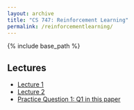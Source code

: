 ```yaml
---
layout: archive
title: "CS 747: Reinforcement Learning"
permalink: /reinforcementlearning/
---
```

{% include base_path %}

## Lectures

- [Lecture 1](https://www.youtube.com/watch?v=KZhZWMD4_hk)
- [Lecture 2](https://www.youtube.com/watch?v=A-PF96udZF4)
- [Practice Question 1: Q1 in this paper](https://www.cse.iitb.ac.in/~shivaram/teaching/old/cs747-a2017/resources/cs747-a2016-midsem.pdf)
